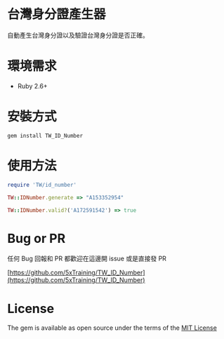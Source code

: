 # 台灣身分證產生器

自動產生台灣身分證以及驗證台灣身分證是否正確。

# 環境需求

- Ruby 2.6+

# 安裝方式

`gem install TW_ID_Number`

# 使用方法

```ruby
require 'TW/id_number'

TW::IDNumber.generate => "A153352954"

TW::IDNumber.valid?('A172591542') => true
```

# Bug or PR

任何 Bug 回報和 PR 都歡迎在這邊開 issue 或是直接發 PR

[https://github.com/5xTraining/TW_ID_Number](https://github.com/5xTraining/TW_ID_Number) 

# License

The gem is available as open source under the terms of the [MIT License](https://opensource.org/licenses/MIT)